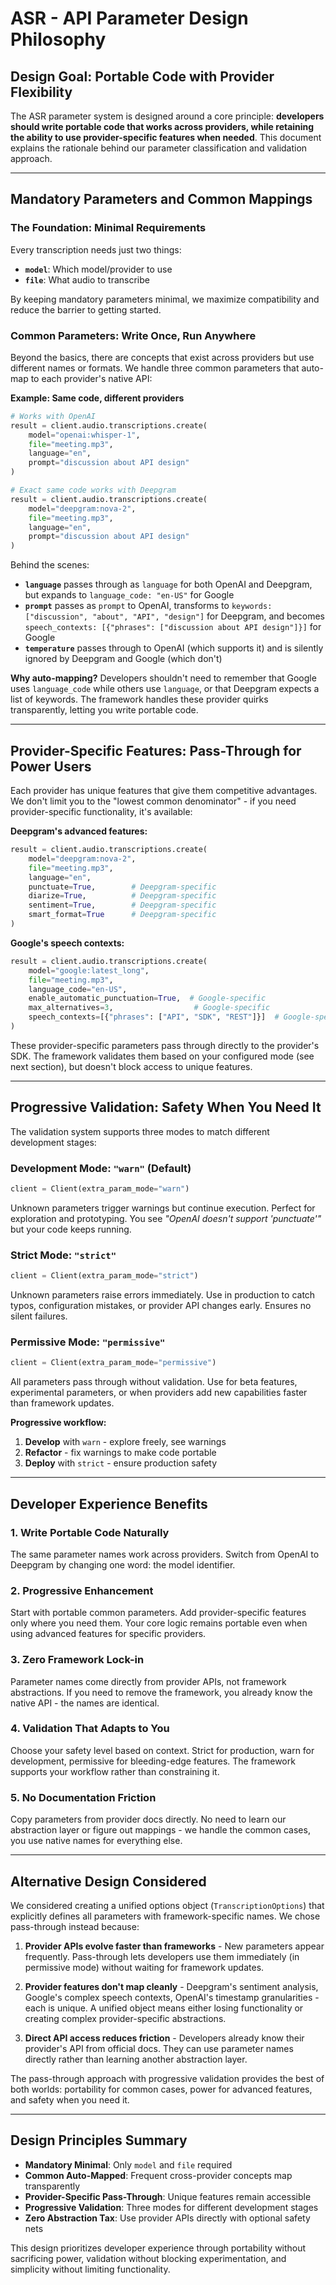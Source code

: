 # ASR - API Parameter Design Philosophy

## Design Goal: Portable Code with Provider Flexibility

The ASR parameter system is designed around a core principle: **developers should write portable code that works across providers, while retaining the ability to use provider-specific features when needed**. This document explains the rationale behind our parameter classification and validation approach.

---

## Mandatory Parameters and Common Mappings

### The Foundation: Minimal Requirements

Every transcription needs just two things:
- **`model`**: Which model/provider to use
- **`file`**: What audio to transcribe

By keeping mandatory parameters minimal, we maximize compatibility and reduce the barrier to getting started.

### Common Parameters: Write Once, Run Anywhere

Beyond the basics, there are concepts that exist across providers but use different names or formats. We handle three common parameters that auto-map to each provider's native API:

**Example: Same code, different providers**

```python
# Works with OpenAI
result = client.audio.transcriptions.create(
    model="openai:whisper-1",
    file="meeting.mp3",
    language="en",
    prompt="discussion about API design"
)

# Exact same code works with Deepgram
result = client.audio.transcriptions.create(
    model="deepgram:nova-2",
    file="meeting.mp3",
    language="en",
    prompt="discussion about API design"
)
```

Behind the scenes:
- **`language`** passes through as `language` for both OpenAI and Deepgram, but expands to `language_code: "en-US"` for Google
- **`prompt`** passes as `prompt` to OpenAI, transforms to `keywords: ["discussion", "about", "API", "design"]` for Deepgram, and becomes `speech_contexts: [{"phrases": ["discussion about API design"]}]` for Google
- **`temperature`** passes through to OpenAI (which supports it) and is silently ignored by Deepgram and Google (which don't)

**Why auto-mapping?** Developers shouldn't need to remember that Google uses `language_code` while others use `language`, or that Deepgram expects a list of keywords. The framework handles these provider quirks transparently, letting you write portable code.

---

## Provider-Specific Features: Pass-Through for Power Users

Each provider has unique features that give them competitive advantages. We don't limit you to the "lowest common denominator" - if you need provider-specific functionality, it's available:

**Deepgram's advanced features:**
```python
result = client.audio.transcriptions.create(
    model="deepgram:nova-2",
    file="meeting.mp3",
    language="en",
    punctuate=True,        # Deepgram-specific
    diarize=True,          # Deepgram-specific
    sentiment=True,        # Deepgram-specific
    smart_format=True      # Deepgram-specific
)
```

**Google's speech contexts:**
```python
result = client.audio.transcriptions.create(
    model="google:latest_long",
    file="meeting.mp3",
    language_code="en-US",
    enable_automatic_punctuation=True,  # Google-specific
    max_alternatives=3,                  # Google-specific
    speech_contexts=[{"phrases": ["API", "SDK", "REST"]}]  # Google-specific
)
```

These provider-specific parameters pass through directly to the provider's SDK. The framework validates them based on your configured mode (see next section), but doesn't block access to unique features.

---

## Progressive Validation: Safety When You Need It

The validation system supports three modes to match different development stages:

### Development Mode: `"warn"` (Default)
```python
client = Client(extra_param_mode="warn")
```
Unknown parameters trigger warnings but continue execution. Perfect for exploration and prototyping. You see *"OpenAI doesn't support 'punctuate'"* but your code keeps running.

### Strict Mode: `"strict"`
```python
client = Client(extra_param_mode="strict")
```
Unknown parameters raise errors immediately. Use in production to catch typos, configuration mistakes, or provider API changes early. Ensures no silent failures.

### Permissive Mode: `"permissive"`
```python
client = Client(extra_param_mode="permissive")
```
All parameters pass through without validation. Use for beta features, experimental parameters, or when providers add new capabilities faster than framework updates.

**Progressive workflow:**
1. **Develop** with `warn` - explore freely, see warnings
2. **Refactor** - fix warnings to make code portable
3. **Deploy** with `strict` - ensure production safety

---

## Developer Experience Benefits

### 1. Write Portable Code Naturally
The same parameter names work across providers. Switch from OpenAI to Deepgram by changing one word: the model identifier.

### 2. Progressive Enhancement
Start with portable common parameters. Add provider-specific features only where you need them. Your core logic remains portable even when using advanced features for specific providers.

### 3. Zero Framework Lock-in
Parameter names come directly from provider APIs, not framework abstractions. If you need to remove the framework, you already know the native API - the names are identical.

### 4. Validation That Adapts to You
Choose your safety level based on context. Strict for production, warn for development, permissive for bleeding-edge features. The framework supports your workflow rather than constraining it.

### 5. No Documentation Friction
Copy parameters from provider docs directly. No need to learn our abstraction layer or figure out mappings - we handle the common cases, you use native names for everything else.

---

## Alternative Design Considered

We considered creating a unified options object (`TranscriptionOptions`) that explicitly defines all parameters with framework-specific names. We chose pass-through instead because:

1. **Provider APIs evolve faster than frameworks** - New parameters appear frequently. Pass-through lets developers use them immediately (in permissive mode) without waiting for framework updates.

2. **Provider features don't map cleanly** - Deepgram's sentiment analysis, Google's complex speech contexts, OpenAI's timestamp granularities - each is unique. A unified object means either losing functionality or creating complex provider-specific abstractions.

3. **Direct API access reduces friction** - Developers already know their provider's API from official docs. They can use parameter names directly rather than learning another abstraction layer.

The pass-through approach with progressive validation provides the best of both worlds: portability for common cases, power for advanced features, and safety when you need it.

---

## Design Principles Summary

- **Mandatory Minimal**: Only `model` and `file` required
- **Common Auto-Mapped**: Frequent cross-provider concepts map transparently
- **Provider-Specific Pass-Through**: Unique features remain accessible
- **Progressive Validation**: Three modes for different development stages
- **Zero Abstraction Tax**: Use provider APIs directly with optional safety nets

This design prioritizes developer experience through portability without sacrificing power, validation without blocking experimentation, and simplicity without limiting functionality.

